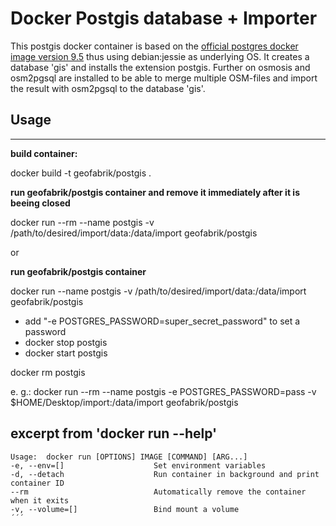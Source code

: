 # Docker Postgis database + Importer

This postgis docker container is based on the [official postgres docker image version 9.5](https://hub.docker.com/_/postgres/) thus using debian:jessie as underlying OS.
It creates a database 'gis' and installs the extension postgis. Further on osmosis and osm2pgsql are installed to be able to merge multiple OSM-files and import the result with osm2pgsql to the database 'gis'.



## Usage
------

**build container:**

docker build -t geofabrik/postgis .

**run geofabrik/postgis container and remove it immediately after it is beeing closed**

docker run --rm --name postgis -v /path/to/desired/import/data:/data/import geofabrik/postgis

or

**run geofabrik/postgis container**

docker run --name postgis -v /path/to/desired/import/data:/data/import geofabrik/postgis

* add "-e POSTGRES_PASSWORD=super_secret_password" to set a password
* docker stop postgis
* docker start postgis

docker rm postgis

e. g.:
docker run --rm --name postgis -e POSTGRES_PASSWORD=pass -v $HOME/Desktop/import:/data/import geofabrik/postgis


## excerpt from 'docker run --help'
```
Usage:  docker run [OPTIONS] IMAGE [COMMAND] [ARG...]
-e, --env=[]                    Set environment variables
-d, --detach                    Run container in background and print container ID
--rm                            Automatically remove the container when it exits
-v, --volume=[]                 Bind mount a volume
´´´
